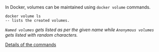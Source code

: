 
In Docker, volumes can be maintained using `docker volume` commands.

```
docker volume ls
-- lists the created volumes.
```

<em>`Named volumes` gets listed as per the given name while `Anonymous volumes` gets listed with random characters.</em>

[Details of the commands](https://docs.docker.com/reference/cli/docker/volume/)